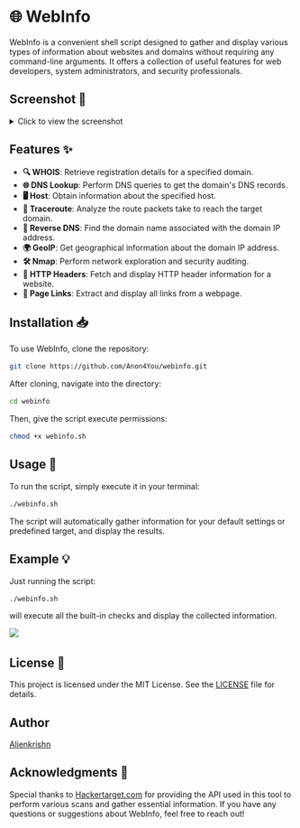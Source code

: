 # 🌐 WebInfo

WebInfo is a convenient shell script designed to gather and display various types of information about websites and domains without requiring any command-line arguments. It offers a collection of useful features for web developers, system administrators, and security professionals.
## Screenshot 📸

<details>
<summary>Click to view the screenshot</summary>

![WebInfo Screenshot](screenshot/screenshot.jpg)

</details>

## Features ✨

- **🔍 WHOIS**: Retrieve registration details for a specified domain.
- **🌐 DNS Lookup**: Perform DNS queries to get the domain's DNS records.
- **🖥️ Host**: Obtain information about the specified host.
- **📡 Traceroute**: Analyze the route packets take to reach the target domain.
- **🔄 Reverse DNS**: Find the domain name associated with the domain IP address.
- **🌍 GeoIP**: Get geographical information about the domain IP address.
- **🛠️ Nmap**: Perform network exploration and security auditing.
- **📜 HTTP Headers**: Fetch and display HTTP header information for a website.
- **🔗 Page Links**: Extract and display all links from a webpage.

## Installation 📥

To use WebInfo, clone the repository:

```bash
git clone https://github.com/Anon4You/webinfo.git
```

After cloning, navigate into the directory:

```bash
cd webinfo
```

Then, give the script execute permissions:

```bash
chmod +x webinfo.sh
```

## Usage 🚀

To run the script, simply execute it in your terminal:

```bash
./webinfo.sh
```

The script will automatically gather information for your default settings or predefined target, and display the results.

## Example 💡

Just running the script:

```bash
./webinfo.sh
```

will execute all the built-in checks and display the collected information.

<p align="left">
  <a href="https://shell.cloud.google.com/cloudshell/open?cloudshell_git_repo=https://github.com/Anon4You/webinfo.git&tutorial=README.md" target="_blank"><img src="https://gstatic.com/cloudssh/images/open-btn.svg"></a>
</p>


## License 📜

This project is licensed under the MIT License. See the [LICENSE](LICENSE) file for details.

## Author 
[Alienkrishn](https://github.com/Anon4You)

## Acknowledgments 🙏

Special thanks to [Hackertarget.com](https://hackertarget.com) for providing the API used in this tool to perform various scans and gather essential information. If you have any questions or suggestions about WebInfo, feel free to reach out!
